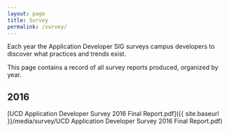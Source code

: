 ```yaml
---
layout: page
title: Survey
permalink: /survey/
---
```


Each year the Application Developer SIG surveys campus developers to discover what practices and trends exist.

This page contains a record of all survey reports produced, organized by year.

2016
-
[UCD Application Developer Survey 2016 Final Report.pdf]({{ site.baseurl }}/media/survey/UCD Application Developer Survey 2016 Final Report.pdf)
